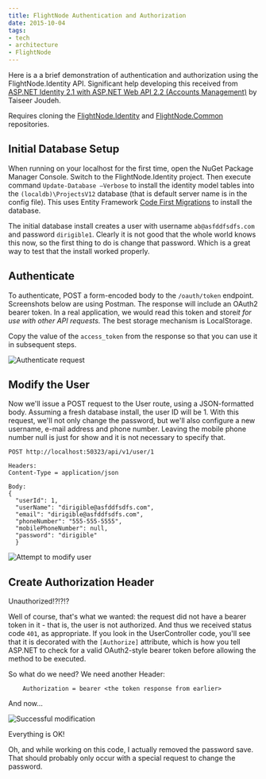 ```yaml
---
title: FlightNode Authentication and Authorization
date: 2015-10-04
tags:
- tech
- architecture
- FlightNode
---
```


Here is a a brief demonstration of authentication and authorization using the FlightNode.Identity API. Significant help developing this received from [ASP.NET Identity 2.1 with ASP.NET Web API 2.2 (Accounts Management)](http://bitoftech.net/2015/01/21/asp-net-identity-2-with-asp-net-web-api-2-accounts-management/)
by Taiseer Joudeh.

Requires cloning the [FlightNode.Identity](https://github.com/FlightNode/FlightNode.Identity) and [FlightNode.Common](https://github.com/FlightNode.Common) repositories.

<!-- truncate -->

## Initial Database Setup

When running on your localhost for the first time, open the NuGet Package Manager Console. Switch to the FlightNode.Identity project. Then execute command `Update-Database –Verbose` to install the identity model tables into the `(localdb)\ProjectsV12` database (that is default server name is in the config file). This uses Entity Framework [Code First Migrations](https://msdn.microsoft.com/en-us/data/jj591621.aspx) to install the database.

The initial database install creates a user with username `ab@asfddfsdfs.com` and password `dirigible1`. Clearly it is not good that the whole world knows this now, so the first thing to do is change that password. Which is a great way to test that the install worked properly.

## Authenticate

To authenticate, POST a form-encoded body to the `/oauth/token` endpoint. Screenshots below are using Postman. The response will include an OAuth2 bearer token. In a real application, we would read this token and store*it for use with other API requests.* The best storage mechanism is LocalStorage.

Copy the value of the `access_token` from the response so that you can use it in subsequent steps.

![Authenticate request](http://flightnode.github.io/img/authentication1.png)

## Modify the User

Now we'll issue a POST request to the User route, using a JSON-formatted body. Assuming a fresh database install, the user ID will be 1.  With this request, we'll not only change the password, but we'll also configure a new username, e-mail address and phone number. Leaving the mobile phone number null is just for show and it is not necessary to specify that.

```http
POST http://localhost:50323/api/v1/user/1

Headers:
Content-Type = application/json

Body:
{
  "userId": 1,
  "userName": "dirigible@asfddfsdfs.com",
  "email": "dirigible@asfddfsdfs.com",
  "phoneNumber": "555-555-5555",
  "mobilePhoneNumber": null,
  "password": "dirigible"
  }
```

![Attempt to modify user](http://flightnode.github.io/img/authentication2.png)

## Create Authorization Header

Unauthorized!?!?!?

Well of course, that's what we wanted: the request did not have a bearer token in it - that is, the user is not authorized. And thus we received status code `401`, as appropriate. If you look in the UserController code, you'll see that it is decorated with the `[Authorize]` attribute, which is how you tell ASP.NET to check for a valid OAuth2-style bearer token before allowing the
method to be executed.

So what do we need? We need another Header:

```none
    Authorization = bearer <the token response from earlier>
```

And now&hellip;

![Successful modification](http://flightnode.github.io/img/authentication3.png)

Everything is OK!

Oh, and while working on this code, I actually removed the password save.
That should probably only occur with a special request to change the password.

